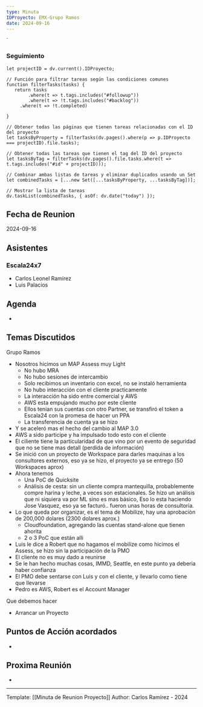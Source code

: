 ```yaml
---
type: Minuta
IDProyecto: EMX-Grupo Ramos
date: 2024-09-16
---
```

`

### Seguimiento

```dataviewjs
let projectID = dv.current().IDProyecto;

// Función para filtrar tareas según las condiciones comunes
function filterTasks(tasks) {
   return tasks
        .where(t => t.tags.includes("#followup"))
        .where(t => !t.tags.includes("#backlog"))
     .where(t => !t.completed)
        
}

// Obtener todas las páginas que tienen tareas relacionadas con el ID del proyecto
let tasksByProperty = filterTasks(dv.pages().where(p => p.IDProyecto === projectID).file.tasks);

// Obtener todas las tareas que tienen el tag del ID del proyecto
let tasksByTag = filterTasks(dv.pages().file.tasks.where(t => t.tags.includes("#id" + projectID)));

// Combinar ambas listas de tareas y eliminar duplicados usando un Set
let combinedTasks = [...new Set([...tasksByProperty, ...tasksByTag])];

// Mostrar la lista de tareas
dv.taskList(combinedTasks, { asOf: dv.date("today") });
 ```
## Fecha de Reunion
2024-09-16
## Asistentes

### Escala24x7
- Carlos Leonel Ramírez
-  Luis Palacios

## Agenda
* 
## Temas Discutidos

Grupo Ramos
- Nosotros hicimos un MAP Assess muy Light
	- No hubo MRA
	- No hubo sesiones de intercambio
	- Solo recibimos un inventario con excel, no se instaló herramienta
	- No hubo interacción con el cliente practicamente
	- La interacción ha sido entre comercial y AWS
	- AWS esta empujando mucho por este cliente
	- Ellos tenian sus cuentas con otro Partner, se transfiró el token a Escala24 con la promesa de hacer un PPA
	- La transferencia de cuenta ya se hizo
- Y se aceleró mas el hecho del cambio al MAP 3.0
- AWS a sido participe y ha impulsado todo esto con el cliente
- El ciliente tiene la particularidad de que vino por un evento de seguridad que no se tiene mas detall (perdida de información)
- Se inició con un proyecto de Workspace para darles maquinas a los consultores externos, eso ya se hizo, el proyecto ya se entrego (50 Workspaces aprox)
- Ahora tenemos
	- Una PoC de Quicksite
	- Análisis de cesta: sin un cliente compra mantequilla, probablemente compre harina y leche, a veces son estacionales. Se hizo un análisis que ni siquiera va por ML sino es mas básico, Eso lo esta haciendo Jose Vasquez, eso ya se facturó.. fueron unas horas de consultoria.
- Lo que queda por organizar, es el tema de Mobilize, hay una aprobaciòn de 200,000 dolares (2300 dolares aprox.)
	- Cloudfoundation, agregando las cuentas stand-alone que tienen ahorita
	- 2 o 3 PoC que están alli
- Luis le dice a Robert que no hagamos el mobilize como hicimos el Assess, se hizo sin la participación de la PMO
- El cliente no es muy dado a reunirse
- Se le han hecho muchas cosas, IMMD, Seattle, en este punto ya deberia haber confianza
- El PMO debe sentarse con Luis y con el cliente, y llevarlo como tiene que llevarse
- Pedro es AWS, Robert es el Account Manager

Que debemos hacer
- Arrancar un Proyecto


## Puntos de Acción acordados
- 

## Proxima Reunión
*   

---
Template: [[Minuta de Reunion Proyecto]]
Author: Carlos Ramírez - 2024
